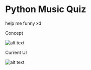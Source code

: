 # Python Music Quiz
help me 
funny xd

Concept

![alt text](https://i.imgur.com/TMv4BB5.png)




Current UI


![alt text](https://i.imgur.com/59AOCSI.png)
